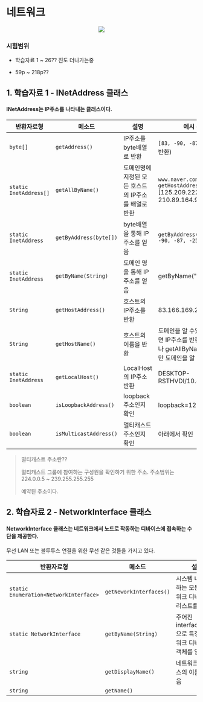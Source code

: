 # 네트워크

<p align="center">
      <a href="https://github.com/tbvjaos510/DGSW-Exam#1%EC%9D%BC%EC%B0%A8">
            <img src="https://img.shields.io/badge/%EC%8B%9C%ED%97%98-1%EC%9D%BC%EC%B0%A8-brightgreen.svg?style=flat-square&longCache=true">
      </a>
</p>

### 시험범위

- 학습자료 1 ~ 26?? 진도 더나가는중

- 59p ~ 218p??

## 1. 학습자료 1 - INetAddress 클래스

#### INetAddress는 IP주소를 나타내는 클래스이다.

| 반환자료형                  | 메소드                    | 설명                             | 예시 (상세설명)                                                                      |
| ---------------------- | ---------------------- | ------------------------------ | ------------------------------------------------------------------------------ |
| `byte[]`               | `getAddress()`         | IP주소를 byte배열로 반환               | `[83, -90, -87, -25]` (signed로 반환)                                             |
| `static InetAddress[]` | `getAllByName()`       | 도메인명에 지정된 모든 호스트의 IP주소를 배열로 반환 | `www.naver.com, getHostAddress()`\[125.209.222.242, 210.89.164.90 \]           |
| `static InetAddress`   | `getByAddress(byte[])` | byte배열을 통해 IP주소를 얻음            | `getByAddress(new byte[] {83, -90, -87, -25})`                                 |
| `static InetAddress`   | `getByName(String)`    | 도메인 명을 통해 IP주소를 얻음             | getByName("www.naver.com")                                                     |
| `String`               | `getHostAddress()`     | 호스트의 IP주소를 반환                  | 83.166.169.231                                                                 |
| `String`               | `getHostName()`        | 호스트의 이름을 반환                    | 도메인을 알 수있으면 도메인, 모르면 IP주소를 반환 (getByName이나 getAllByName으로 생성해야지만 도메인을 알 수 있음.) |
| `static InetAddress`   | `getLocalHost()`       | LocalHost의 IP주소 반환             | DESKTOP-RSTHVDI/10.80.162.54                                                   |
| `boolean`              | `isLoopbackAddress()`  | loopback주소인지 확인                | loopback=127.0.0.1                                                             |
| `boolean`              | `isMulticastAddress()` | 멀티캐스트 주소인지 확인                  | 아래에서 확인                                                                        |

> 멀티캐스트 주소란??
> 
> 멀티캐스트 그룹에 참여하는 구성원을 확인하기 위한 주소. 주소범위는 224.0.0.5 ~ 239.255.255.255
> 
> 예약된 주소이다.

## 2. 학습자료 2 - NetworkInterface 클래스

#### NetworkInterface 클래스는 네트워크에서 노드로 작동하는 디바이스에 접속하는 수단을 제공한다.

무선 LAN 또는 블루투스 연결을 위한 무선 같은 것들을 가지고 있다.

| 반환자료형                                  | 메소드                     | 설명                                       | 예시                                                        |
| -------------------------------------- | ----------------------- | ---------------------------------------- | --------------------------------------------------------- |
| `static Enumeration<NetworkInterface>` | `getNeworkInterfaces()` | 시스템 내 존재하는 모든 네트워크 디바이스의 리스트를 얻음         | ip, 기기 이름 전부 나온다.                                         |
| `static NetworkInterface`              | `getByName(String)`     | 주어진 interfaceName으로 특정 네트워크 디바이스의 객체를 얻음 | `("lo").getDisplayName()` "Software Loopback Interface 1" |
| `string`                               | `getDisplayName()`      | 네트워크 디바이스의 이름을 얻음                        | 위 예시 참고                                                   |
| `string`                               | `getName()`             |                                          |                                                           |
